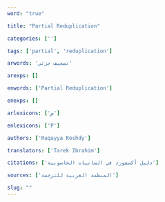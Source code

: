 ```yaml
---
word: "true"

title: "Partial Reduplication"

categories: ['']

tags: ['partial', 'reduplication']

arwords: 'تضعيف جزئي'

arexps: []

enwords: ['Partial Reduplication']

enexps: []

arlexicons: ['ض']

enlexicons: ['P']

authors: ['Ruqayya Roshdy']

translators: ['Tarek Ibrahim']

citations: ['دليل أكسفورد في السانيات الحاسوبية']

sources: ['المنظمة العربية للترجمة']

slug: ""
---
```

